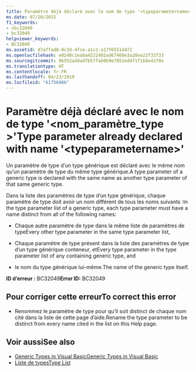 ```yaml
---
title: Paramètre déjà déclaré avec le nom de type '<typeparametername>'
ms.date: 07/20/2015
f1_keywords:
- vbc32049
- bc32049
helpviewer_keywords:
- BC32049
ms.assetid: d7affad0-0c3d-4fce-a1c2-a17f65514471
ms.openlocfilehash: e0248c1eaba4222402ad67460e3a28ea22f33733
ms.sourcegitcommit: 9b552addadfb57fab0b9e7852ed4f1f1b8a42f8e
ms.translationtype: HT
ms.contentlocale: fr-FR
ms.lasthandoff: 04/23/2019
ms.locfileid: "61756986"
---
```

# <a name="type-parameter-already-declared-with-name-typeparametername"></a><span data-ttu-id="b80d6-102">Paramètre déjà déclaré avec le nom de type '\<nom_paramètre_type >'</span><span class="sxs-lookup"><span data-stu-id="b80d6-102">Type parameter already declared with name '\<typeparametername>'</span></span>
<span data-ttu-id="b80d6-103">Un paramètre de type d’un type générique est déclaré avec le même nom qu’un paramètre de type du même type générique.</span><span class="sxs-lookup"><span data-stu-id="b80d6-103">A type parameter of a generic type is declared with the same name as another type parameter of that same generic type.</span></span>  
  
 <span data-ttu-id="b80d6-104">Dans la liste des paramètres de type d’un type générique, chaque paramètre de type doit avoir un nom différent de tous les noms suivants :</span><span class="sxs-lookup"><span data-stu-id="b80d6-104">In the type parameter list of a generic type, each type parameter must have a name distinct from all of the following names:</span></span>  
  
- <span data-ttu-id="b80d6-105">Chaque autre paramètre de type dans la même liste de paramètres de type</span><span class="sxs-lookup"><span data-stu-id="b80d6-105">Every other type parameter in the same type parameter list,</span></span>  
  
- <span data-ttu-id="b80d6-106">Chaque paramètre de type présent dans la liste des paramètres de type d’un type générique conteneur, et</span><span class="sxs-lookup"><span data-stu-id="b80d6-106">Every type parameter in the type parameter list of any containing generic type, and</span></span>  
  
- <span data-ttu-id="b80d6-107">le nom du type générique lui-même.</span><span class="sxs-lookup"><span data-stu-id="b80d6-107">The name of the generic type itself.</span></span>  
  
 <span data-ttu-id="b80d6-108">**ID d’erreur :** BC32049</span><span class="sxs-lookup"><span data-stu-id="b80d6-108">**Error ID:** BC32049</span></span>  
  
## <a name="to-correct-this-error"></a><span data-ttu-id="b80d6-109">Pour corriger cette erreur</span><span class="sxs-lookup"><span data-stu-id="b80d6-109">To correct this error</span></span>  
  
- <span data-ttu-id="b80d6-110">Renommez le paramètre de type pour qu’il soit distinct de chaque nom cité dans la liste de cette page d’aide.</span><span class="sxs-lookup"><span data-stu-id="b80d6-110">Rename the type parameter to be distinct from every name cited in the list on this Help page.</span></span>  
  
## <a name="see-also"></a><span data-ttu-id="b80d6-111">Voir aussi</span><span class="sxs-lookup"><span data-stu-id="b80d6-111">See also</span></span>

- [<span data-ttu-id="b80d6-112">Generic Types in Visual Basic</span><span class="sxs-lookup"><span data-stu-id="b80d6-112">Generic Types in Visual Basic</span></span>](../../visual-basic/programming-guide/language-features/data-types/generic-types.md)
- [<span data-ttu-id="b80d6-113">Liste de types</span><span class="sxs-lookup"><span data-stu-id="b80d6-113">Type List</span></span>](../../visual-basic/language-reference/statements/type-list.md)
